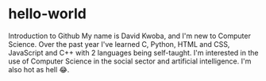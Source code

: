 # hello-world
Introduction to Github
My name is David Kwoba, and I'm new to Computer Science. Over the past year I've learned
C, Python, HTML and CSS, JavaScript and C++ with 2 languages being self-taught. I'm
interested in the use of Computer Science in the social sector and artificial
intelligence. I'm also hot as hell 😂.
